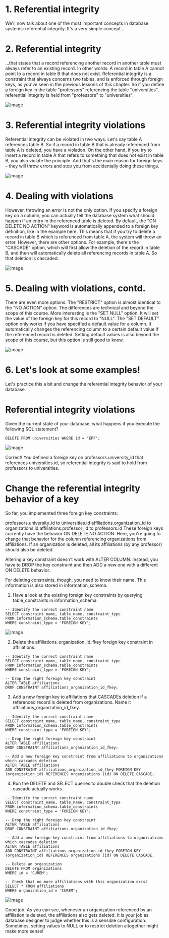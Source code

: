 # 1. Referential integrity

We'll now talk about one of the most important concepts in database systems: referential integrity. It's a very simple concept...

# 2. Referential integrity

...that states that a record referencing another record in another table must always refer to an existing record. In other words: A record in table A cannot point to a record in table B that does not exist. Referential integrity is a constraint that always concerns two tables, and is enforced through foreign keys, as you've seen in the previous lessons of this chapter. So if you define a foreign key in the table "professors" referencing the table "universities", referential integrity is held from "professors" to "universities".

![image](https://github.com/artempohribnyi/datacamp/assets/113499718/ab8eac9f-a5d8-4401-83fa-01ec70c2b13b)

# 3. Referential integrity violations

Referential integrity can be violated in two ways. Let's say table A references table B. So if a record in table B that is already referenced from table A is deleted, you have a violation. On the other hand, if you try to insert a record in table A that refers to something that does not exist in table B, you also violate the principle. And that's the main reason for foreign keys – they will throw errors and stop you from accidentally doing these things.

![image](https://github.com/artempohribnyi/datacamp/assets/113499718/8ef45895-3c65-456f-9ef5-e58fe3435c13)

# 4. Dealing with violations

However, throwing an error is not the only option. If you specify a foreign key on a column, you can actually tell the database system what should happen if an entry in the referenced table is deleted. By default, the "ON DELETE NO ACTION" keyword is automatically appended to a foreign key definition, like in the example here. This means that if you try to delete a record in table B which is referenced from table A, the system will throw an error. However, there are other options. For example, there's the "CASCADE" option, which will first allow the deletion of the record in table B, and then will automatically delete all referencing records in table A. So that deletion is cascaded.

![image](https://github.com/artempohribnyi/datacamp/assets/113499718/df14dc9e-739d-4fdf-adcb-bf5b8fc507ec)

# 5. Dealing with violations, contd.

There are even more options. The "RESTRICT" option is almost identical to the "NO ACTION" option. The differences are technical and beyond the scope of this course. More interesting is the "SET NULL" option. It will set the value of the foreign key for this record to "NULL". The "SET DEFAULT" option only works if you have specified a default value for a column. It automatically changes the referencing column to a certain default value if the referenced record is deleted. Setting default values is also beyond the scope of this course, but this option is still good to know.

![image](https://github.com/artempohribnyi/datacamp/assets/113499718/1be83641-1e9b-4039-bda5-28dfac57eb87)

# 6. Let's look at some examples!

Let's practice this a bit and change the referential integrity behavior of your database.

# Referential integrity violations

Given the current state of your database, what happens if you execute the following SQL statement?

```
DELETE FROM universities WHERE id = 'EPF';
```

![image](https://github.com/artempohribnyi/datacamp/assets/113499718/adcc79cf-43fc-4d69-bc49-6529f90c504b)

Correct! You defined a foreign key on professors.university_id that references universities.id, so referential integrity is said to hold from professors to universities.

# Change the referential integrity behavior of a key

So far, you implemented three foreign key constraints:

professors.university_id to universities.id
affiliations.organization_id to organizations.id
affiliations.professor_id to professors.id
These foreign keys currently have the behavior ON DELETE NO ACTION. Here, you're going to change that behavior for the column referencing organizations from affiliations. If an organization is deleted, all its affiliations (by any professor) should also be deleted.

Altering a key constraint doesn't work with ALTER COLUMN. Instead, you have to DROP the key constraint and then ADD a new one with a different ON DELETE behavior.

For deleting constraints, though, you need to know their name. This information is also stored in information_schema.

1. Have a look at the existing foreign key constraints by querying table_constraints in information_schema.

```
-- Identify the correct constraint name
SELECT constraint_name, table_name, constraint_type
FROM information_schema.table_constraints
WHERE constraint_type = 'FOREIGN KEY';
```

![image](https://github.com/artempohribnyi/datacamp/assets/113499718/9271812b-fd4b-460e-ac20-8edf70c6b5f5)

2. Delete the affiliations_organization_id_fkey foreign key constraint in affiliations.

```
-- Identify the correct constraint name
SELECT constraint_name, table_name, constraint_type
FROM information_schema.table_constraints
WHERE constraint_type = 'FOREIGN KEY';

-- Drop the right foreign key constraint
ALTER TABLE affiliations
DROP CONSTRAINT affiliations_organization_id_fkey;
```

3. Add a new foreign key to affiliations that CASCADEs deletion if a referenced record is deleted from organizations. Name it affiliations_organization_id_fkey.

```
-- Identify the correct constraint name
SELECT constraint_name, table_name, constraint_type
FROM information_schema.table_constraints
WHERE constraint_type = 'FOREIGN KEY';

-- Drop the right foreign key constraint
ALTER TABLE affiliations
DROP CONSTRAINT affiliations_organization_id_fkey;

-- Add a new foreign key constraint from affiliations to organizations which cascades deletion
ALTER TABLE affiliations
ADD CONSTRAINT affiliations_organization_id_fkey FOREIGN KEY (organization_id) REFERENCES organizations (id) ON DELETE CASCADE;
```

4. Run the DELETE and SELECT queries to double check that the deletion cascade actually works.

```
-- Identify the correct constraint name
SELECT constraint_name, table_name, constraint_type
FROM information_schema.table_constraints
WHERE constraint_type = 'FOREIGN KEY';

-- Drop the right foreign key constraint
ALTER TABLE affiliations
DROP CONSTRAINT affiliations_organization_id_fkey;

-- Add a new foreign key constraint from affiliations to organizations which cascades deletion
ALTER TABLE affiliations
ADD CONSTRAINT affiliations_organization_id_fkey FOREIGN KEY (organization_id) REFERENCES organizations (id) ON DELETE CASCADE;

-- Delete an organization 
DELETE FROM organizations 
WHERE id = 'CUREM';

-- Check that no more affiliations with this organization exist
SELECT * FROM affiliations
WHERE organization_id = 'CUREM';
```

![image](https://github.com/artempohribnyi/datacamp/assets/113499718/e3c77878-623d-4dd4-afd1-a8d8ebe83c01)

Good job. As you can see, whenever an organization referenced by an affiliation is deleted, the affiliations also gets deleted. It is your job as database designer to judge whether this is a sensible configuration. Sometimes, setting values to NULL or to restrict deletion altogether might make more sense!

